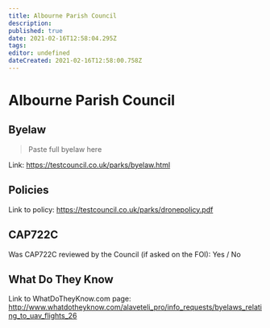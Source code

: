 ```yaml
---
title: Albourne Parish Council
description: 
published: true
date: 2021-02-16T12:58:04.295Z
tags: 
editor: undefined
dateCreated: 2021-02-16T12:58:00.758Z
---
```


# Albourne Parish Council


## Byelaw
> Paste full byelaw here

Link:
https://testcouncil.co.uk/parks/byelaw.html

## Policies
Link to policy:
https://testcouncil.co.uk/parks/dronepolicy.pdf

## CAP722C

Was CAP722C reviewed by the Council (if asked on the FOI): Yes / No

## What Do They Know

Link to WhatDoTheyKnow.com page:
http://www.whatdotheyknow.com/alaveteli_pro/info_requests/byelaws_relating_to_uav_flights_26

